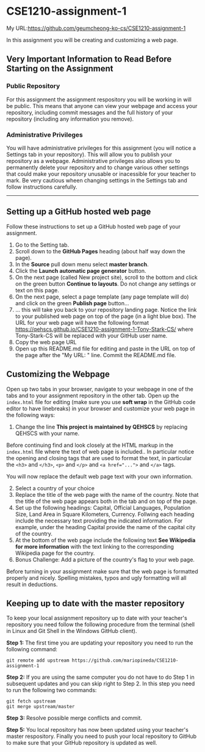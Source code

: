 # CSE1210-assignment-1

My URL:https://github.com/geumcheong-ko-cs/CSE1210-assignment-1

In this assignment you will be creating and customizing a web page. 

## Very Important Information to Read Before Starting on the Assignment
### Public Repository
For this assignment the assignment respository you will be working in will be public. This means that anyone can view your webpage and access your repository, including commit messages and the full history of your repository (including any information you remove). 

### Administrative Privileges
You will have administrative privileges for this assignment (you will notice a Settings tab in your repository). This will allow you to publish your repository as a webpage. Administrative privileges also allows you to permanently delete your repository and to change various other settings that could make your repository unusable or inacessible for your teacher to mark. Be very cautious wheen changing settings in the Settings tab and follow instructions carefully.

---

## Setting up a GitHub hosted web page
Follow these instructions to set up a GitHub hosted web page of your assignment.

1. Go to the Setting tab.
2. Scroll down to the __GitHub Pages__ heading (about half way down the page).
3. In the __Source__ pull down menu select __master branch__.
4. Click the __Launch automatic page generator__ button. 
5. On the next page (called New project site), scroll to the bottom and click on the green button __Continue to layouts__. Do not change any settings or text on this page.
6. On the next page, select a page template (any page template will do) and click on the green __Publish page__ button...
7. ... this will take you back to your repository landing page. Notice the link to your published web page on top of the page (in a light blue box). The URL for your web page will have the following format https://qehscs.github.io/CSE1210-assignment-1-Tony-Stark-CS/ where Tony-Stark-CS will be replaced with your GitHub user name.
8. Copy the web page URL 
9. Open up this README.md file for editing and paste in the URL on top of the page after the "My URL: " line. Commit the README.md file.

## Customizing the Webpage
Open up two tabs in your browser, navigate to your webpage in one of the tabs and to your assignment repository in the other tab. Open up the ```index.html``` file for editing (make sure you use __soft wrap__ in the GitHub code editor to have linebreaks) in your browser and customize your web page in the following ways:

1. Change the line __This project is maintained by QEHSCS__ by replacing QEHSCS with your name.

Before continuing find and look closely at the HTML markup in the ```index.html``` file where the text of web page is included.. In particular notice the opening and closing  tags that are used to format the text, in particular the ```<h3>``` and ```</h3>```, ```<p>``` and ```</p>``` and ```<a href="...">``` and ```</a>``` tags.

You will now replace the default web page text with your own information.

2. Select a country of your choice 
3. Replace the title of the web page with the name of the country. Note that the title of the web page appears both in the tab and on top of the page.
4. Set up the following headings: Capital, Official Languages, Population Size, Land Area in Square Kilometers, Currency. Follwing each heading include the necessary text providing the indicated information. For example, under the heading Capital provide the name of the capital city of the country.
5. At the bottom of the web page include the following text __See Wikipedia for more information__ with the text linking to the corresponding Wikipedia page for the country.
6. Bonus Challenge: Add a picture of the country's flag to your web page.  

Before turning in your assignment make sure that the web page is formatted properly and nicely. Spelling mistakes, typos and ugly formatting will all result in deductions.

## Keeping up to date with the master repository
To keep your local assignment repository up to date with your teacher's repository you need follow the following procedure from the terminal (shell in Linux and Git Shell in the Windows GitHub client).

**Step 1:** The first time you are updating your repository you need to run the following command:
```
git remote add upstream https://github.com/mariopineda/CSE1210-assignment-1
```
**Step 2:** If you are using the same computer you do not have to do Step 1 in subsequent updates and you can skip right to Step 2. In this step you need to run the following two commands:
```
git fetch upstream
git merge upstream/master
```
**Step 3:** Resolve possible merge conflicts and commit.

**Step 5:** You local repository has now been updated using your teacher's master respository. Finally you need to push your local repository to GitHub to make sure that your GitHub repository is updated as well.

